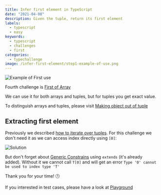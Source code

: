 ```yaml
---
title: Infer first element in TypeScript
date: "2021-04-08"
description: Given the tuple, return its first element
labels:
  - typescript
  - easy
keywords:
  - typescript
  - challenges
  - first
categories:
  - typechallenge
image: /infer-first-element/step1-example-of-use.png
---
```


![Example of First use](/infer-first-element/step1-example-of-use.png)

Fourth challenge is [First of Array](https://github.com/type-challenges/type-challenges/blob/master/questions/14-easy-first/README.md)

We can use it for both arrays and tuples, but for tuples you get exact value.

To distinguish arrays and tuples, please visit [Making object out of tuple](/2021-04-07-making-object-out-of-tuple/#an-array-or-a-tuple)

## Extracting first element

Previously we described [how to iterate over tuples](/2021-04-07-making-object-out-of-tuple/#iteration-over-tuple). For this challenge we don't need it as we can access index directly using `[0]`:

![Solution](/infer-first-element/step2-solution.png)

But don't forget about [Generic Constrains](https://www.typescriptlang.org/docs/handbook/2/generics.html#generic-constraints) using `extends` (it's already added). Without it we cannot call `T[0]` and will get an error `Type '0' cannot be used to index type 'T'`

Thank you for your time! 🕒

If you interested in test cases, please have a look at [Playground](https://www.typescriptlang.org/play?#code/PQKgUABBCMAsEFoIDECWAnAzgFwgewDMIBBddAQwE9JEE76aAjSkgO2wAs9WXkBXCAAoAAuXYE+ASggBiAKblMLGeTJUaNGVogBFPnJypuGqAEkAtgAcANnPNz2EchADmDuelQBjCAAM0WNgAPAAqAHy+EJzkuNjkANYGTqwkaiy+IZFiACYQ6HLYfOismBCo2ADkpQQYOBBytvbsVVGUlnIAdCYoeOj1AB7kVrbdvmPYmDTYbXJOZNAQALwQANoV5BUANBAVjFs7XhUAulMzc+gATEurAMzbF9vQJ1Cn7RAcCtkLywE4QaroaBhCDAYADdpebByXLYPAQRizdYVV6zD7kbJXH61YIAi7A0HguSQ6FROEIiA3GhjXzdYEANVQcgA7vgUgBxcoACT4jAAXO9sNhLJheaCJl4OB0AFaYDq9FzAOBgEDAMBq0AQAD62p1up1EAAmngihAAMJ4bKzTkeWZ6u3aiAqtXTN6-YIhAZQ1jZUpiSgrI7A5YhFYABhO6pAWvteogIQMuFNiiSMdjTtQVl6uAA3hAAKIARz45Gs2zz-QhuAAvhACOg8OYdsIXXIEBKS7ZWG5MMA+NhUNZMMiwC2IF5k6VlisaOXK0FC8XrEE3UEVncIA8YIHtjcwmFNjOK0TgguS8vsavBNJFsDoBd17nyPycJ4uxAq9uhNfb-e9weoLOx7zkWZ4rgG+4QKwcgAG4eH+h5zqeS5gXw3pyDUUHZJ+qGWhh0J7mAEaRtGqYOvw6CcB4EAAMpQsKJGkY6qqgDQwLURwqizJQxp9JgeDWH2RglPyHCCsKorAOKkoynK6AKnAwBiJgTIeKxEAMsyEB8QJ-bcCKApCiKYqYBK0qyvKiqwMA2mCXpakALK9LMpocdYnbdiJYlGZJJnSeZcnKqqYBAA)
